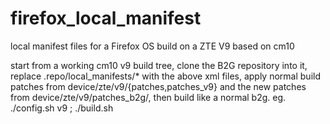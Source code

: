firefox_local_manifest
======================

local manifest files for a Firefox OS build on a ZTE V9 based on cm10

start from a working cm10 v9 build tree, clone the B2G repository into it, replace .repo/local_manifests/* with the above xml files, apply normal build patches from device/zte/v9/{patches,patches_v9} and the new patches from device/zte/v9/patches_b2g/, then build like a normal b2g. eg. ./config.sh v9 ; ./build.sh
